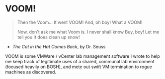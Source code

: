 VOOM!
=====

> Then the Voom...
> It went VOOM!
> And, oh boy!  What a VOOM!
>
> Now, don't ask me what Voom is.
> I never shall know
> Buy, boy! Let me tell you
> It does clean up snow!

- _The Cat in the Hat Comes Back_, by Dr. Seuss

VOOM is some VMWare / vCenter lab management software I wrote to
help me keep track of legitimate uses of a shared, communal lab
environment (focused heavily on BOSH), and mete out swift VM
termination to rogue machines as discovered.

